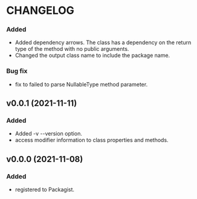 # CHANGELOG

### Added

 * Added dependency arrows. The class has a dependency on the return type of the method with no public arguments.
 * Changed the output class name to include the package name.

### Bug fix
 * fix to failed to parse NullableType method parameter.

## v0.0.1 (2021-11-11)

### Added

 * Added -v --version option.
 * access modifier information to class properties and methods.

## v0.0.0 (2021-11-08)

### Added

 * registered to Packagist.


